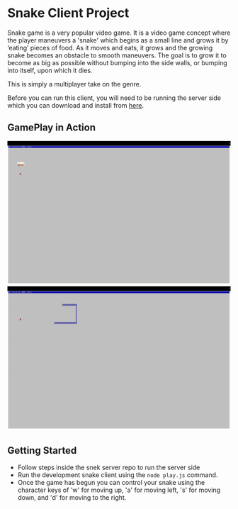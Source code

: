 # Snake Client Project

Snake game is a very popular video game. It is a video game concept where the player maneuvers a 'snake' which begins as a small line and grows it by ‘eating’ pieces of food. As it moves and eats, it grows and the growing snake becomes an obstacle to smooth maneuvers. The goal is to grow it to become as big as possible without bumping into the side walls, or bumping into itself, upon which it dies.

This is simply a multiplayer take on the genre.

Before you can run this client, you will need to be running the server side which you can download and install from [here](https://github.com/lighthouse-labs/snek-multiplayer). 

## GamePlay in Action

!["Here I have a picture of what the beginning of the game looks like"](https://github.com/aidanantony/snake-client/blob/main/Screen%20Shot%202022-04-22%20at%201.33.00%20PM.png)
!["Here is a picture of the snake taken in the midst of a game. "](https://github.com/aidanantony/snake-client/blob/main/Screen%20Shot%202022-04-22%20at%2012.58.04%20PM.png)


## Getting Started

- Follow steps inside the snek server repo to run the server side
- Run the development snake client using the `node play.js` command.
- Once the game has begun you can control your snake using the character keys of 'w' for moving up, 'a' for moving left, 's' for moving down, and 'd' for moving to the right.